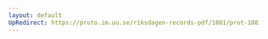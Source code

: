 ```yaml
---
layout: default
UpRedirect: https://pruto.im.uu.se/riksdagen-records-pdf/1881/prot-1881--ak--005/prot-1881--ak--005_005.pdf
---
```

